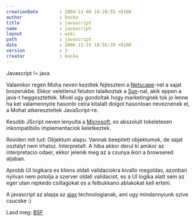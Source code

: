 ```yaml
---
creationDate        : 2004-11-08 16:28:55 +0100 
author              : kocka 
title               : javascript 
name                : javascript 
layout              : wiki 
path                : javascript 
date                : 2006-11-15 18:56:39 +0100 
version             : 3 
creator             : kocka 
---
```

Javascript != java

Valamikor regen Moha neven kezdtek fejleszteni a [Netscape](Missing.html)-nel a sajat brozerukbe. Ekkor veletlenul feluton talalkoztak a [Sun](Sun.html)-nal, akik eppen a java-t heggesztettek. Mivel ugy gondoltak hogy marketingnek tok jo lenne ha ket valamennyire hasonlo celra kitalalt dolgot hasonloan neveznenek el, a Mohat atkereszteltek JavaScript-re.

Kesobb JScript neven lenyulta a [Microsoft](Microsoft.html), es abszolult tokeletesen inkompatibilis implementaciok keletkeztek.

Roviden mit tud:
Objektum alapu. Vannak beepitett objektumok, de sajat osztalyt nem irhatsz.
Interpretalt. A hiba akkor derul ki amikor az interpretacio odaer, ekkor jelenik meg az a csunya ikon a browsered aljaban.

Aprobb UI logikara es kliens oldali validaciokra kivallo megoldas, azonban nyilvan nem potolja a szerver oldali validaciot, es a UI logika alatt sem az eger utan repkedo csillagokat es a felbukkano ablakokat kell erteni.

A javascript az alapja az [ajax](ajax.html) technologianak, ami ugy mindannyiunk szive csucske :)

Lasd meg: [BSF](BSF.html)

